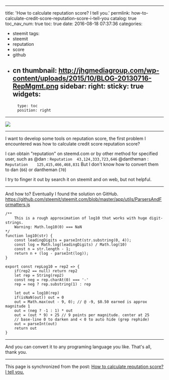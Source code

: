 
---
title: 'How to calculate reputation score?  I tell you.'
permlink: how-to-calculate-credit-score-reputation-score-i-tell-you
catalog: true
toc_nav_num: true
toc: true
date: 2016-08-18 07:37:36
categories:
- steemit
tags:
- steemit
- reputation
- score
- github
- cn
thumbnail: http://jhgmediagroup.com/wp-content/uploads/2015/10/BLOG-20130716-RepMgmt.png
sidebar:
    right:
        sticky: true
widgets:
    -
        type: toc
        position: right
---


![](http://jhgmediagroup.com/wp-content/uploads/2015/10/BLOG-20130716-RepMgmt.png)
****
I want to develop some tools on reputation score, the first problem I encountered was how to calculate credit score reputation score?

I can obtain "reputation" on steemd.com or by other method for specified user, 
such as @dan : `Reputation	43,124,333,723,646`
@dantheman : `Reputation	125,415,466,468,831`
But I don't know how to convert them to dan (`66`) or dantheman (`70`)

I try to finger it out by search it on steemit and on web,  but not helpful.
****
And how to?
Eventually I found the solution on GitHub.
https://github.com/steemit/steemit.com/blob/master/app/utils/ParsersAndFormatters.js

```
/**
    This is a rough approximation of log10 that works with huge digit-strings.
    Warning: Math.log10(0) === NaN
*/
function log10(str) {
    const leadingDigits = parseInt(str.substring(0, 4));
    const log = Math.log(leadingDigits) / Math.log(10)
    const n = str.length - 1;
    return n + (log - parseInt(log));
}

export const repLog10 = rep2 => {
    if(rep2 == null) return rep2
    let rep = String(rep2)
    const neg = rep.charAt(0) === '-'
    rep = neg ? rep.substring(1) : rep

    let out = log10(rep)
    if(isNaN(out)) out = 0
    out = Math.max(out - 9, 0); // @ -9, $0.50 earned is approx magnitude 1
    out = (neg ? -1 : 1) * out
    out = (out * 9) + 25 // 9 points per magnitude. center at 25
    // base-line 0 to darken and < 0 to auto hide (grep rephide)
    out = parseInt(out)
    return out
}
```
****
And you can convert it to any programing language you like.
That's all, thank you.

- - -

This page is synchronized from the post: [How to calculate reputation score?  I tell you.](https://steemit.com/@oflyhigh/how-to-calculate-credit-score-reputation-score-i-tell-you)
